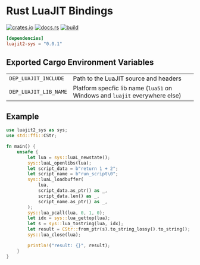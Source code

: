 # Rust LuaJIT Bindings

[![crates.io](https://img.shields.io/crates/v/luajit2-sys.svg)](https://crates.io/crates/luajit2-sys)
[![docs.rs](https://docs.rs/luajit2-sys/badge.svg)](https://docs.rs/luajit2-sys)
[![build](https://dev.azure.com/aloucks/aloucks/_apis/build/status/aloucks.luajit2-sys?branchName=master)](https://dev.azure.com/aloucks/aloucks/_build/latest?definitionId=3&branchName=master)

```toml
[dependencies]
luajit2-sys = "0.0.1"
```

## Exported Cargo Environment Variables

|||
| -- | -- |
| `DEP_LUAJIT_INCLUDE`  | Path to the LuaJIT source and headers |
| `DEP_LUAJIT_LIB_NAME` | Platform specfic lib name (`lua51` on Windows and `luajit` everywhere else) |

## Example

```rust
use luajit2_sys as sys;
use std::ffi::CStr;

fn main() {
    unsafe {
        let lua = sys::luaL_newstate();
        sys::luaL_openlibs(lua);
        let script_data = b"return 1 + 2";
        let script_name = b"run_script\0";
        sys::luaL_loadbuffer(
            lua,
            script_data.as_ptr() as _,
            script_data.len() as _,
            script_name.as_ptr() as _,
        );
        sys::lua_pcall(lua, 0, 1, 0);
        let idx = sys::lua_gettop(lua);
        let s = sys::lua_tostring(lua, idx);
        let result = CStr::from_ptr(s).to_string_lossy().to_string();
        sys::lua_close(lua);

        println!("result: {}", result);
    }
}
```

